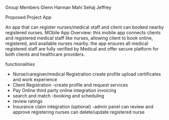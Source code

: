 Group Members 
Glenn 
Harman 
Mahi
Sehaj
Jeffrey 

Proposed Project App


An app that can register nurses/medical staff and client can booked nearby registered nurses.
MObile App Overview: 
    this mobile app connects clients and registered medical staff like nurses, allowing client to book online, registered, and available nurses nearby. the app ensures all medical registered staff are fully verified by Medical and offer secure platform for both clients and healthcare providers. 



functionalities
- Nurse/caregiver/medical Registration
create profile
upload certificates and work experience
- Client Registration
-create profile and request services
- Pay Online
third party online integration
invoicing
- search and match
-booking and scheduling
- review ratings
- Insurance claim integration (optional)
-admin panel
can review and approve registering nurses
can delete/update registered nurse




